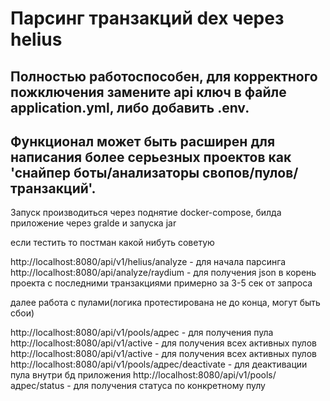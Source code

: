 # Парсинг транзакций dex через helius

## Полностью работоспособен, для корректного пожключения замените api ключ в файле application.yml, либо добавить .env.

## Функционал может быть расширен для написания более серьезных проектов как 'снайпер боты/анализаторы свопов/пулов/транзакций'.

Запуск производиться через поднятие docker-compose, билда приложение через gralde и запуска jar

если тестить то постман какой нибуть советую 

http://localhost:8080/api/v1/helius/analyze - для начала парсинга
http://localhost:8080/api/analyze/raydium - для получения json в корень проекта с последними транзакциями примерно за 3-5 сек от запроса

далее работа с пулами(логика протестирована не до конца, могут быть сбои)

http://localhost:8080/api/v1/pools/адрес - для получения пула
http://localhost:8080/api/v1/active - для получения всех активных пулов
http://localhost:8080/api/v1/active - для получения всех активных пулов
http://localhost:8080/api/v1/pools/адрес/deactivate - для деактивации пула внутри бд приложения
http://localhost:8080/api/v1/pools/адрес/status - для получения статуса по конкретному пулу
